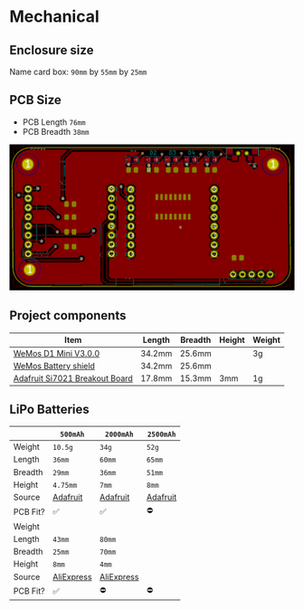 # Mechanical

## Enclosure size

Name card box: `90mm` by `55mm` by `25mm`

## PCB Size

- PCB Length `76mm`
- PCB Breadth `38mm`

![](../hardware/images/footprint-front.png)

## Project components

| Item | Length | Breadth | Height | Weight |
| ------ | ------ | ------ | ------ | ------ |
| [WeMos D1 Mini V3.0.0](https://wiki.wemos.cc/products:d1:d1_mini) | 34.2mm | 25.6mm |  | 3g
| [WeMos Battery shield](https://wiki.wemos.cc/products:d1_mini_shields:battery_shield) | 34.2mm | 25.6mm |  |  |
| [Adafruit Si7021 Breakout Board](https://www.adafruit.com/product/3251) | 17.8mm | 15.3mm | 3mm | 1g |

## LiPo Batteries

| | `500mAh` | `2000mAh` | `2500mAh` |
| ------ | ------ | ------ | ------ |
| Weight | `10.5g` | `34g` | `52g`
| Length | `36mm` | `60mm` | `65mm` |
| Breadth | `29mm` | `36mm` | `51mm`
| Height | `4.75mm` | `7mm` | `8mm`
| Source | [Adafruit](https://www.adafruit.com/product/1578) | [Adafruit](https://www.adafruit.com/product/2011) | [Adafruit](https://www.adafruit.com/product/328)
| PCB Fit? | ✅ | ✅ | ⛔️
| Weight |
| Length | `43mm` | `80mm`
| Breadth | `25mm` | `70mm`
| Height | `8mm` | `4mm`
| Source | [AliExpress](https://www.aliexpress.com/item/3-7V-500mAh-Lipo-Battery-For-Syma-X5C-X5SW-M68-Cheerson-CX-30-H5C-Quadrocopter-3/32918919539.html) | [AliExpress](https://www.aliexpress.com/item/3-7V-2000-mAh-Polymer-Lithium-Battery-LiPo-For-GPS-Tablet-PC-407080/2055208577.html)
| PCB Fit? | ✅ | ⛔️ | ⛔️
